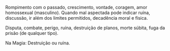 Rompimento com o passado, crescimento, vontade, coragem, amor homossexual
(masculino). Quando mal aspectada pode indicar ruína, discussão, ir além dos
limites permitidos, decadência moral e física.

  

Disputa, combate, perigo, ruína, destruição de planos, morte súbita, fuga da
prisão (de qualquer tipo).

  

Na Magia: Destruição ou ruína.

